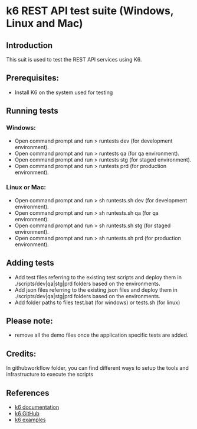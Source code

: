 # k6 REST API test suite (Windows, Linux and Mac)

## Introduction
This suit is used to test the REST API services using K6.

## Prerequisites:
- Install K6 on the system used for testing

## Running tests

### Windows:
- Open command prompt and run > runtests dev (for development environment).
- Open command prompt and run > runtests qa (for qa environment).
- Open command prompt and run > runtests stg (for staged environment).
- Open command prompt and run > runtests prd (for production environment).

### Linux or Mac:
- Open command prompt and run > sh runtests.sh dev (for development environment).
- Open command prompt and run > sh runtests.sh qa (for qa environment).
- Open command prompt and run > sh runtests.sh stg (for staged environment).
- Open command prompt and run > sh runtests.sh prd (for production environment).

## Adding tests
- Add test files referring to the existing test scripts and deploy them in ./scripts/dev|qa|stg|prd folders based on the environments.
- Add json files referring to the existing json files and deploy them in ./scripts/dev|qa|stg|prd folders based on the environments.
- Add folder paths to files test.bat (for windows) or tests.sh (for linux)

## Please note:
- remove all the demo files once the application specific tests are added.

## Credits:
In githubworkflow folder, you can find different ways to setup the tools and infrastructure to execute the scripts

 ## References
* [k6 documentation](https://k6.io/docs/)
* [k6 GitHub](https://github.com/loadimpact/k6)
* [k6 examples](https://k6.io/docs/examples)

